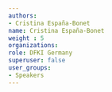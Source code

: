 ```yaml
---
authors:
- Cristina España-Bonet 
name: Cristina España-Bonet 
weight : 5
organizations:
role: DFKI Germany
superuser: false
user_groups:
- Speakers
---
```



